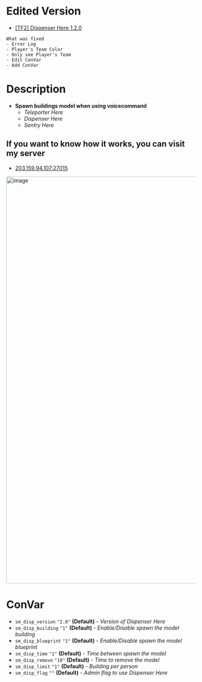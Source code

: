 # Edited Version
- [[TF2] Dispenser Here 1.2.0](https://forums.alliedmods.net/showthread.php?p=2024796)
```
What was fixed
- Error Log
- Player's Team Color
- Only see Player's Team
- Edit ConVar
- Add ConVar
```
# Description
- **Spawn buildings model when using voicecommand**
  - *Teleporter Here*
  - *Dispenser Here*
  - *Sentry Here*
## If you want to know how it works, you can visit my server
- [203.159.94.107:27015](http://203.159.94.107/meow.php?ip=203.159.94.107&port=27015)

<img width="1920" height="1080" alt="image" src="https://github.com/user-attachments/assets/0a82a703-7784-426d-8b30-7a5a5937d332" />

# ConVar
- `sm_disp_version` `"2.0"` **(Default)** - _Version of Dispenser Here_
- `sm_disp_building` `"1"` **(Default)** - _Enable/Disable spawn the model building_
- `sm_disp_blueprint` `"1"` **(Default)** - _Enable/Disable spawn the model blueprint_
- `sm_disp_time` `"1"` **(Default)** - _Time between spawn the model_
- `sm_disp_remove` `"10"` **(Default)** - _Time to remove the model_
- `sm_disp_limit` `"1"` **(Default)** - _Building per person_
- `sm_disp_flag` `""` **(Default)** - _Admin flag to use Dispenser Here_
